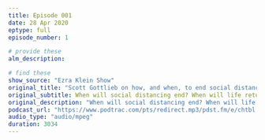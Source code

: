 ```yaml
---
title: Episode 001
date: 28 Apr 2020
eptype: full
episode_number: 1

# provide these
alm_description: 

# find these
show_source: "Ezra Klein Show"
original_title: "Scott Gottlieb on how, and when, to end social distancing"
original_subtitle: When will social distancing end? When will life return to “normal”? And what will it take to get there?
original_description: "When will social distancing end? When will life return to “normal”? And what will it take to get there?  Scott Gottlieb is a physician and public health expert who served as Donald Trump’s first FDA commissioner, where he was the rare Trump appointee to win plaudits from both the left and the right. Now he’s a resident fellow at the American Enterprise Institute where he’s emerged as a leading voice on the coronavirus response.  Gottlieb is one of the lead authors of a comprehensive roadmap for what it would take to end social distancing and reopen the American economy. The report divides coronavirus response into four distinct phases (we are currently in phase one, which requires the strictest social distancing measures) and documents key “triggers” that states need to meet if they want to advance to a phase with less intense social distancing and a somewhat normal economy. It’s exactly what we need right now: a specific proposal for what comes next that we can actually analyze and debate.  Two themes drive this conversation. First, what are the challenges to simply getting out of lockdown? Why don’t we have enough tests yet? What’s stopping us from making more? And second, what does the world look like out of lockdown but before we get to a vaccine? What’s being imagined here isn’t a return to normal, either socially or economically, but a kind of limbo that it’s not clear we have the political will to sustain and that has few answers for the most vulnerable among us.  For more on this topic, I looked at not just the AEI plan but three others for this piece. I thought immersing myself in the plans to reopen the economy would be some comfort. Boy, was I wrong.  Resources: ''A road map to re-opening'' by Scott Gottlieb, Caitlin Rivers, Mark McClellan, Lauren Silvis, and Crystal Watson, AEI ''I’ve read the plans to reopen the economy. They’re scary.'' by Ezra Klein, Vox The Weeds - How does this end? Want to contact the show? Reach out at ezrakleinshow@vox.com Please consider making a contribution to Vox to support this show: bit.ly/givepodcasts Your support will help us keep having ambitious conversations about big ideas. The Ezra Klein Show is a finalist for a Webby! Make sure to vote at https://bit.ly/TEKS-webby New to the show? Want to check out Ezra’s favorite episodes? Check out the Ezra Klein Show beginner’s guide (http://bit.ly/EKSbeginhere) Credits: Producer/Editor - Jeff Geld Researcher - Roge Karma Learn more about your ad choices. Visit megaphone.fm/adchoices"
podcast_url: "https://www.podtrac.com/pts/redirect.mp3/pdst.fm/e/chtbl.com/track/524GE/traffic.megaphone.fm/VMP3106594249.mp3"
audio_type: "audio/mpeg"
duration: 3034
---
```


